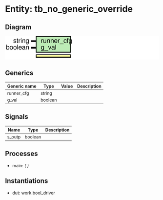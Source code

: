 # Entity: tb_no_generic_override
## Diagram
![Diagram](tb_no_generic_override.svg "Diagram")
## Generics
| Generic name | Type    | Value | Description |
| ------------ | ------- | ----- | ----------- |
| runner_cfg   | string  |       |             |
| g_val        | boolean |       |             |
## Signals
| Name   | Type    | Description |
| ------ | ------- | ----------- |
| s_outp | boolean |             |
## Processes
- main: _(  )_

## Instantiations
- dut: work.bool_driver

